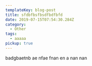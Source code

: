 ```yaml
---
templateKey: blog-post
title: sfdbfbsfbsdfbdfbfd
date: 2019-07-15T07:54:30.284Z
category:
  - Other
tags:
  - aaaaa
pickup: true
---
```

badgbaetnb ae nfae fnan en a nan nan
